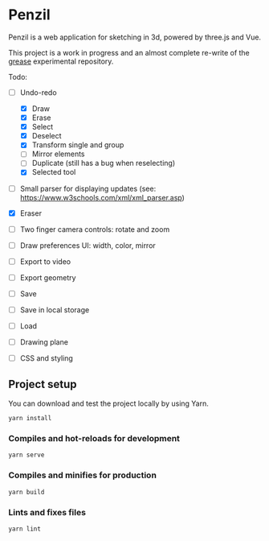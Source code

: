 # Penzil

Penzil is a web application for sketching in 3d, powered by three.js and Vue. 

This project is a work in progress and an almost complete re-write of the [grease](https://github.com/jacopocolo/grease) experimental repository.

Todo:

- [ ] Undo-redo
    - [x] Draw
    - [x] Erase
    - [x] Select
    - [x] Deselect
    - [x] Transform single and group
    - [ ] Mirror elements
    - [ ] Duplicate (still has a bug when reselecting)
    - [x] Selected tool
- [ ] Small parser for displaying updates (see: https://www.w3schools.com/xml/xml_parser.asp)
- [x] Eraser
- [ ] Two finger camera controls: rotate and zoom
- [ ] Draw preferences UI: width, color, mirror
- [ ] Export to video
- [ ] Export geometry
- [ ] Save
- [ ] Save in local storage
- [ ] Load
- [ ] Drawing plane
- [ ] CSS and styling


## Project setup

You can download and test the project locally by using Yarn. 

```
yarn install
```

### Compiles and hot-reloads for development
```
yarn serve
```

### Compiles and minifies for production
```
yarn build
```

### Lints and fixes files
```
yarn lint
```
